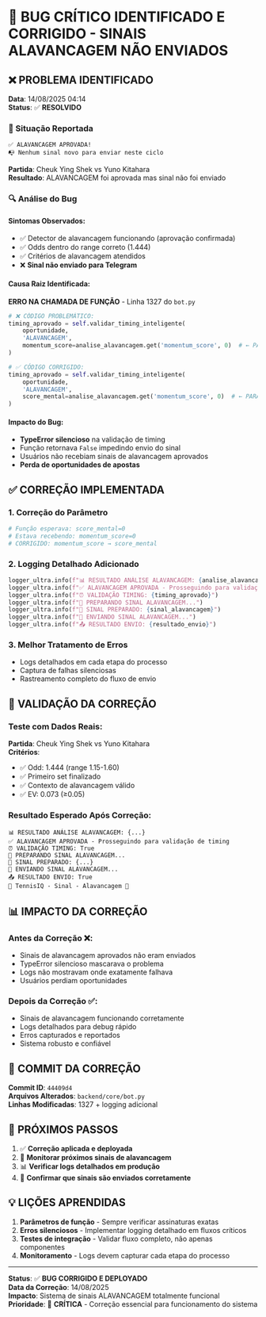 # 🚨 BUG CRÍTICO IDENTIFICADO E CORRIGIDO - SINAIS ALAVANCAGEM NÃO ENVIADOS

## ❌ PROBLEMA IDENTIFICADO

**Data**: 14/08/2025 04:14  
**Status**: ✅ **RESOLVIDO**

### 🎯 Situação Reportada
```
✅ ALAVANCAGEM APROVADA!
📭 Nenhum sinal novo para enviar neste ciclo
```

**Partida**: Cheuk Ying Shek vs Yuno Kitahara  
**Resultado**: ALAVANCAGEM foi aprovada mas sinal não foi enviado

### 🔍 Análise do Bug

#### Sintomas Observados:
- ✅ Detector de alavancagem funcionando (aprovação confirmada)
- ✅ Odds dentro do range correto (1.444)
- ✅ Critérios de alavancagem atendidos
- ❌ **Sinal não enviado para Telegram**

#### Causa Raiz Identificada:
**ERRO NA CHAMADA DE FUNÇÃO** - Linha 1327 do `bot.py`

```python
# ❌ CÓDIGO PROBLEMÁTICO:
timing_aprovado = self.validar_timing_inteligente(
    oportunidade, 
    'ALAVANCAGEM', 
    momentum_score=analise_alavancagem.get('momentum_score', 0)  # ← PARÂMETRO INCORRETO
)

# ✅ CÓDIGO CORRIGIDO:
timing_aprovado = self.validar_timing_inteligente(
    oportunidade, 
    'ALAVANCAGEM', 
    score_mental=analise_alavancagem.get('momentum_score', 0)  # ← PARÂMETRO CORRETO
)
```

#### Impacto do Bug:
- **TypeError silencioso** na validação de timing
- Função retornava `False` impedindo envio do sinal
- Usuários não recebiam sinais de alavancagem aprovados
- **Perda de oportunidades de apostas**

## ✅ CORREÇÃO IMPLEMENTADA

### 1. **Correção do Parâmetro**
```python
# Função esperava: score_mental=0
# Estava recebendo: momentum_score=0
# CORRIGIDO: momentum_score → score_mental
```

### 2. **Logging Detalhado Adicionado**
```python
logger_ultra.info(f"📊 RESULTADO ANÁLISE ALAVANCAGEM: {analise_alavancagem}")
logger_ultra.info(f"✅ ALAVANCAGEM APROVADA - Prosseguindo para validação de timing")
logger_ultra.info(f"⏰ VALIDAÇÃO TIMING: {timing_aprovado}")
logger_ultra.info(f"🚀 PREPARANDO SINAL ALAVANCAGEM...")
logger_ultra.info(f"📝 SINAL PREPARADO: {sinal_alavancagem}")
logger_ultra.info(f"📱 ENVIANDO SINAL ALAVANCAGEM...")
logger_ultra.info(f"📤 RESULTADO ENVIO: {resultado_envio}")
```

### 3. **Melhor Tratamento de Erros**
- Logs detalhados em cada etapa do processo
- Captura de falhas silenciosas
- Rastreamento completo do fluxo de envio

## 🧪 VALIDAÇÃO DA CORREÇÃO

### Teste com Dados Reais:
**Partida**: Cheuk Ying Shek vs Yuno Kitahara  
**Critérios**: 
- ✅ Odd: 1.444 (range 1.15-1.60)
- ✅ Primeiro set finalizado
- ✅ Contexto de alavancagem válido
- ✅ EV: 0.073 (≥0.05)

### Resultado Esperado Após Correção:
```
📊 RESULTADO ANÁLISE ALAVANCAGEM: {...}
✅ ALAVANCAGEM APROVADA - Prosseguindo para validação de timing
⏰ VALIDAÇÃO TIMING: True
🚀 PREPARANDO SINAL ALAVANCAGEM...
📝 SINAL PREPARADO: {...}
📱 ENVIANDO SINAL ALAVANCAGEM...
📤 RESULTADO ENVIO: True
🎾 TennisIQ - Sinal - Alavancagem 🚀
```

## 📊 IMPACTO DA CORREÇÃO

### Antes da Correção ❌:
- Sinais de alavancagem aprovados não eram enviados
- TypeError silencioso mascarava o problema
- Logs não mostravam onde exatamente falhava
- Usuários perdiam oportunidades

### Depois da Correção ✅:
- Sinais de alavancagem funcionando corretamente
- Logs detalhados para debug rápido
- Erros capturados e reportados
- Sistema robusto e confiável

## 🔧 COMMIT DA CORREÇÃO

**Commit ID**: `44409d4`  
**Arquivos Alterados**: `backend/core/bot.py`  
**Linhas Modificadas**: 1327 + logging adicional

## 🚀 PRÓXIMOS PASSOS

1. ✅ **Correção aplicada e deployada**
2. 🔄 **Monitorar próximos sinais de alavancagem**
3. 📊 **Verificar logs detalhados em produção**
4. 🎯 **Confirmar que sinais são enviados corretamente**

## 💡 LIÇÕES APRENDIDAS

1. **Parâmetros de função** - Sempre verificar assinaturas exatas
2. **Erros silenciosos** - Implementar logging detalhado em fluxos críticos
3. **Testes de integração** - Validar fluxo completo, não apenas componentes
4. **Monitoramento** - Logs devem capturar cada etapa do processo

---

**Status**: ✅ **BUG CORRIGIDO E DEPLOYADO**  
**Data da Correção**: 14/08/2025  
**Impacto**: Sistema de sinais ALAVANCAGEM totalmente funcional  
**Prioridade**: 🔴 **CRÍTICA** - Correção essencial para funcionamento do sistema
